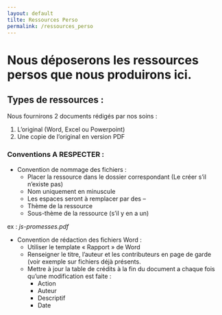 ```yaml
---
layout: default
tilte: Ressources Perso
permalink: /ressources_perso
---
```


# Nous déposerons les ressources persos que nous produirons ici.
## Types de ressources :
Nous fournirons 2 documents rédigés par nos soins :
1.	L’original (Word, Excel ou Powerpoint) 
2.	Une copie de l’original en version PDF
### Conventions A RESPECTER :
* Convention de nommage des fichiers :
    * Placer la ressource dans le dossier correspondant (Le créer s’il n’existe pas)
    * Nom uniquement en minuscule
    * Les espaces seront à remplacer par des –
    * Thème de la ressource
    * Sous-thème de la ressource (s’il y en a un)  

ex : _js-promesses.pdf_

* Convention de rédaction des fichiers Word :
    * Utiliser le template « Rapport » de Word
    * Renseigner le titre, l’auteur et les contributeurs en page de garde (voir exemple sur fichiers déjà présents.
    * Mettre à jour la table de crédits à la fin du document a chaque fois qu’une modification est faite :
		* Action
		* Auteur
		* Descriptif
		* Date
